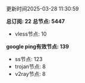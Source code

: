 更新时间2025-03-28 11:30:59

**总订阅: 22**
**总节点: 5447**
- vless节点: 10

**google ping有效节点: 139**
- ss节点: 123
- trojan节点: 8
- v2ray节点: 8
